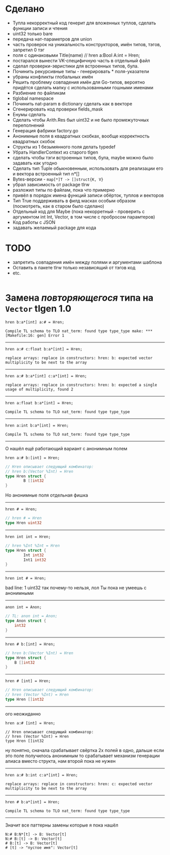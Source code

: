 # Сделано
* Тупла некорректный код генерит для вложенных туплов, сделать функции записи и чтения
* uint32 только bare
* передача нат-параметров для union
* часть проверок на уникальность конструкторов, имён типов, тэгов, запретил 0 тэг
* поля с одинаковыми Title(name) // hren a:Bool A:int = Hren;
* постарался вынести VK-специфичную часть в отдельный файл
* сделал проверки-эвристики для встроенных типов, була.
* Починить рекурсивные типы - генерировать * поля-указатели
* убраны конфликты глобальных имён
* Решить проблему совпадения имён для Go-типов, вероятно придётся сделать мапку с использованными гошными именами
* Разбиение по файликам
* tlglobal namespace
* Починить nat-param в dictionary сделать как в векторе
* Сгенерировать код проверки fields_mask
* Енумы сделать
* Сделать чтобы Arith.Res был uint32 и не было промежуточных переполнений
* Генерация фабрики factory.go
* Анонимные поля в квадратных скобках, вообще корректность квадратных скобок
* Структы из 1 безымянного поля делать typedef
* Убрать HandlerContext из старого tlgen
* сделать чтобы тэги встроенных типов, була, maybe можно было задавать как угодно
* Сделать тип Tuple обыкновенным, использовать для реализации его и вектора встроенный тип n*[]
* Bytes-версии - `map[*]T -> []struct{K, V}`
* убрал зависимость от package tlrw
* разложил типы по файлам, пока что примерно
* привёл в порядок имена функций записи обёрток, туплов и векторов
* Тип True поддерживать в филд масках особым образом (посмотреть, как в старом было сделано)
* Отдельный код для Maybe (пока некорретный - проверить с аргументом int Int, Vector, в том числе с пробросом парамтеров)
* Код работы с JSON
* задавать желаемый package для кода

# TODO
* запретить совпадения имён между полями и аргументами шаблона
* Оставить в пакете tlrw только независящий от тэгов код
* etc.

```tlschema
```
# Замена *повторяющегося* типа на `Vector` tlgen 1.0

```
hren b:a*[int] a:# = Hren;
```

`Compile TL schema to TLO
nat_term: found type type_type
make: *** [Makefile:16: gen] Error 1`

---
```
hren a:# c:float b:a*[int] = Hren;
```

`replace arrays: replace in constructors: hren: b: expected vector multiplicity to be next to the array`

---
```
hren a:# b:a*[int] c:a*[int] = Hren;
```
`replace arrays: replace in constructors: hren: b: expected a single usage of multiplicity, found 2`

---
```
hren a:float b:a*[int] = Hren;
```
`Compile TL schema to TLO
nat_term: found type type_type`

---
```
hren a:int b:a*[int] = Hren;
```
`Compile TL schema to TLO
nat_term: found type type_type`

---

О нашёл ещё работающий вариант с анонимным полем
```
hren a:# b:[int] = Hren;
```
```go
// Hren описывает следующий комбинатор:
// hren b:(Vector %Int) = Hren
type Hren struct {
        B []int32
}
```
Но анонимные поля отдельная фишка

---
```
hren # = Hren;
```
```go
// hren # = Hren
type Hren uint32
```
---
```
hren int int = Hren;
```
```go
// hren %Int %Int = Hren
type Hren struct {
        Int int32
        Int1 int32
}
```

---
```
hren int # = Hren;
```
bad line: 1 uint32
так почему-то нельзя, лол
Ты пока не умеешь с анонимными

---
```
anon int = Anon;
```
```go
// TL: anon int = Anon;
type Anon struct { 
	int32
}
```

---
```
hren # b:[int] = Hren;
```
```go
// hren b:(Vector %Int) = Hren
type Hren struct {
	B []int32
}
```

---

```
hren # [int] = Hren;
```
```go
// Hren описывает следующий комбинатор:
// hren (Vector %Int) = Hren
type Hren []int32
```
---

ого неожиданно
```
hren a:# [int] = Hren;
```
```golang
// Hren описывает следующий комбинатор:
// hren (Vector %Int) = Hren
type Hren []int32
```
ну понятно, сначала срабатывает свёртка 2х полей в одно, дальше если это поле получилось анонимным то срабатывает механизм генерации алиаса вместо структа, нам второй пока не нужен

---
```
hren a:# b:int c:a*[int] = Hren;
```

`replace arrays: replace in constructors: hren: c: expected vector multiplicity to be next to the array`

---

```
hren # b:a*[int] = Hren;
```

`Compile TL schema to TLO
nat_term: found type type_type`


---

Значит все паттерны замены которые я пока нашёл
```
N:# B:N*[t] -> B: Vector[t]
N:# B:[t] -> B: Vector[t]
# B:[t] -> B: Vector[t]
# [t] -> "пустое имя": Vector[t] 
```

